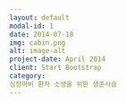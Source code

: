 ```yaml
---
layout: default
modal-id: 1
date: 2014-07-18
img: cabin.png
alt: image-alt
project-date: April 2014
client: Start Bootstrap
category:
심장마비 환자 소생을 위한 생존사슬
---
```



